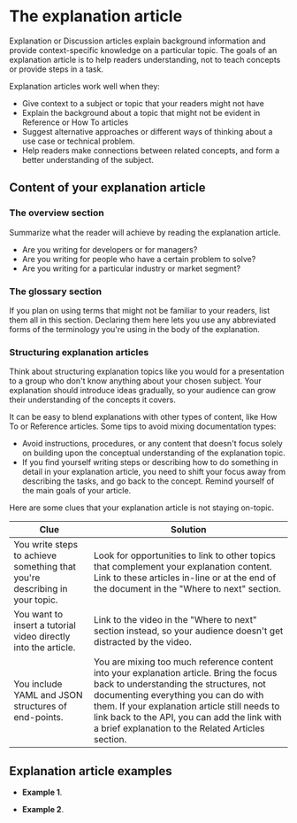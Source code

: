 # The explanation article

Explanation or Discussion articles explain background information and provide context-specific knowledge on a particular topic.
The goals of an explanation article is to help readers understanding, not to teach concepts or provide steps in a task.

Explanation articles work well when they:

- Give context to a subject or topic that your readers might not have
- Explain the background about a topic that might not be evident in Reference or How To articles
- Suggest alternative approaches or different ways of thinking about a use case or technical problem.
- Help readers make connections between related concepts, and form a better understanding of the subject.

## Content of your explanation article

### The overview section

Summarize what the reader will achieve by reading the explanation article.

- Are you writing for developers or for managers?
- Are you writing for people who have a certain problem to solve?
- Are you writing for a particular industry or market segment?

### The glossary section

If you plan on using terms that might not be familiar to your readers, list them all in this section.
Declaring them here lets you use any abbreviated forms of the terminology you're using in the body of the explanation.

### Structuring explanation articles

Think about structuring explanation topics like you would for a presentation to a group who don't know anything about your chosen subject.
Your explanation should introduce ideas gradually, so your audience can grow their understanding of the concepts it covers.

It can be easy to blend explanations with other types of content, like How To or Reference articles.
Some tips to avoid mixing documentation types:

- Avoid instructions, procedures, or any content that doesn't focus solely on building upon the conceptual understanding of the explanation topic.
- If you find yourself writing steps or describing how to do something in detail in your explanation article, you need to shift your focus away from describing the tasks, and go back to the concept. Remind yourself of the main goals of your article.

Here are some clues that your explanation article is not staying on-topic.

| Clue                                                                       | Solution                                                                                                                                                                                                                                                                                                                        |
| -------------------------------------------------------------------------- | ------------------------------------------------------------------------------------------------------------------------------------------------------------------------------------------------------------------------------------------------------------------------------------------------------------------------------- |
| You write steps to achieve something that you're describing in your topic. | Look for opportunities to link to other topics that complement your explanation content. Link to these articles in-line or at the end of the document in the "Where to next" section.                                                                                                                                           |
| You want to insert a tutorial video directly into the article.             | Link to the video in the "Where to next" section instead, so your audience doesn't get distracted by the video.                                                                                                                                                                                                                 |
| You include YAML and JSON structures of end-points.                        | You are mixing too much reference content into your explanation article. Bring the focus back to understanding the structures, not documenting everything you can do with them. If your explanation article still needs to link back to the API, you can add the link with a brief explanation to the Related Articles section. |

## Explanation article examples

- **Example 1**.

- **Example 2**.
